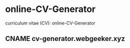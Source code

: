 # online-CV-Generator
curriculum vitae (CV): online-CV-Generator


## CNAME cv-generator.webgeeker.xyz
